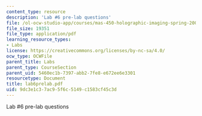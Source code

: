 ```yaml
---
content_type: resource
description: 'Lab #6 pre-lab questions'
file: /ol-ocw-studio-app/courses/mas-450-holographic-imaging-spring-2003/9dc3e1c37ac95f6c5149c1583cf45c3d_lab6prelab.pdf
file_size: 19351
file_type: application/pdf
learning_resource_types:
- Labs
license: https://creativecommons.org/licenses/by-nc-sa/4.0/
ocw_type: OCWFile
parent_title: Labs
parent_type: CourseSection
parent_uid: 5460ec1b-7397-abb2-7fe8-e672ee6e3301
resourcetype: Document
title: lab6prelab.pdf
uid: 9dc3e1c3-7ac9-5f6c-5149-c1583cf45c3d
---
```

Lab #6 pre-lab questions
